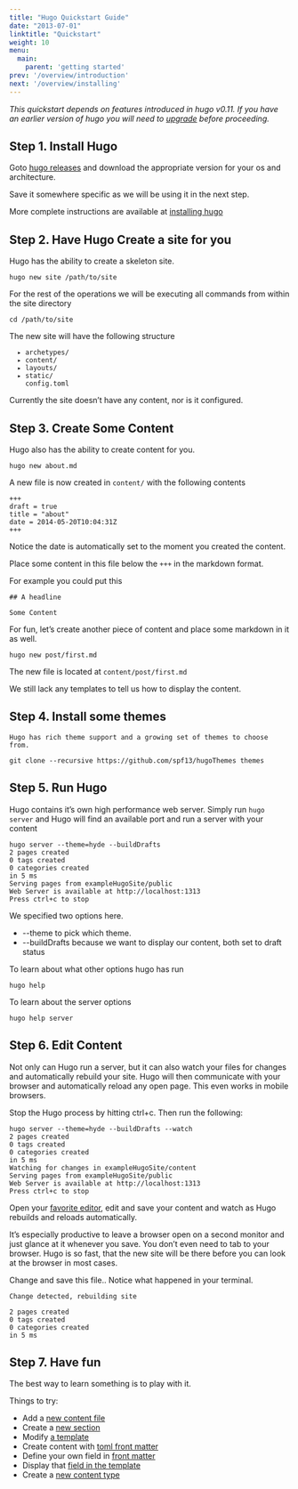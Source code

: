 ```yaml
---
title: "Hugo Quickstart Guide"
date: "2013-07-01"
linktitle: "Quickstart"
weight: 10
menu:
  main:
    parent: 'getting started'
prev: '/overview/introduction'
next: '/overview/installing'
---
```


_This quickstart depends on features introduced in hugo v0.11. If you
have an earlier version of hugo you will need to [upgrade](/overview/installing/) before
proceeding._

## Step 1. Install Hugo

Goto [hugo releases](https://github.com/spf13/hugo/releases) and download the
appropriate version for your os and architecture.

Save it somewhere specific as we will be using it in the next step.

More complete instructions are available at [installing hugo](/overview/installing/)

## Step 2. Have Hugo Create a site for you

Hugo has the ability to create a skeleton site.

    hugo new site /path/to/site

For the rest of the operations we will be executing all commands from within the site directory

    cd /path/to/site

The new site will have the following structure

      ▸ archetypes/
      ▸ content/
      ▸ layouts/
      ▸ static/
        config.toml

Currently the site doesn’t have any content, nor is it configured.

## Step 3. Create Some Content

Hugo also has the ability to create content for you.

    hugo new about.md

A new file is now created in `content/` with the following contents

    +++
    draft = true
    title = "about"
    date = 2014-05-20T10:04:31Z
    +++

Notice the date is automatically set to the moment you created the content.

Place some content in this file below the `+++` in the markdown format.

For example you could put this

    ## A headline

    Some Content

For fun, let’s create another piece of content and place some markdown in it as well.

    hugo new post/first.md

The new file is located at `content/post/first.md`

We still lack any templates to tell us how to display the content.

## Step 4. Install some themes

    Hugo has rich theme support and a growing set of themes to choose from.

    git clone --recursive https://github.com/spf13/hugoThemes themes


## Step 5. Run Hugo

Hugo contains it’s own high performance web server. Simply run `hugo
server` and Hugo will find an available port and run a server with
your content 

    hugo server --theme=hyde --buildDrafts
    2 pages created
    0 tags created
    0 categories created
    in 5 ms
    Serving pages from exampleHugoSite/public
    Web Server is available at http://localhost:1313
    Press ctrl+c to stop

We specified two options here.
 * --theme to pick which theme.
 * --buildDrafts because we want to display our content, both set to draft status

To learn about what other options hugo has run 

    hugo help

To learn about the server options

    hugo help server

## Step 6. Edit Content

Not only can Hugo run a server, but it can also watch your files for
changes and automatically rebuild your site. Hugo will then
communicate with your browser and automatically reload any open page.
This even works in mobile browsers.

Stop the Hugo process by hitting ctrl+c. Then run the following:

    hugo server --theme=hyde --buildDrafts --watch
    2 pages created
    0 tags created
    0 categories created
    in 5 ms
    Watching for changes in exampleHugoSite/content
    Serving pages from exampleHugoSite/public
    Web Server is available at http://localhost:1313
    Press ctrl+c to stop
Open your [favorite editor](http://vim.spf13.com), edit and save your content and watch as Hugo rebuilds and reloads automatically.

It’s especially productive to leave a browser open on a second monitor
and just glance at it whenever you save. You don’t even need to tab to
your browser. Hugo is so fast, that the new site will be there before
you can look at the browser in most cases.


Change and save this file.. Notice what happened in your terminal.

    Change detected, rebuilding site

    2 pages created
    0 tags created
    0 categories created
    in 5 ms

## Step 7. Have fun

The best way to learn something is to play with it.

Things to try:

 * Add a [new content file](/content/organization/)
 * Create a [new section](/content/sections/)
 * Modify [a template](/layout/templates/)
 * Create content with [toml front matter](/content/front-matter/)
 * Define your own field in [front matter](/content/front-matter/)
 * Display that [field in the template](/layout/variables/)
 * Create a [new content type](/content/types/)
